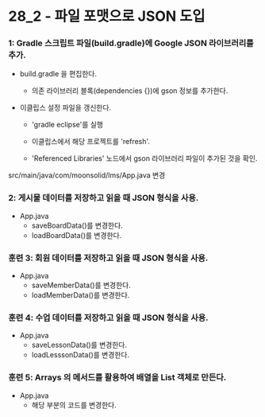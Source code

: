 # 28_2 - 파일 포맷으로 JSON 도입 





### 1: Gradle 스크립트 파일(build.gradle)에 Google JSON 라이브러리를 추가.

- build.gradle 을 편집한다.
  
  - 의존 라이브러리 블록(dependencies {})에 gson 정보를 추가한다.
- 이클립스 설정 파일을 갱신한다.
  - 'gradle eclipse'를 실행
  
  - 이클립스에서 해당 프로젝트를 'refresh'.
  
  - 'Referenced Libraries' 노드에서 gson 라이브러리 파일이 추가된 것을 확인.
  
    
  

src/main/java/com/moonsolid/lms/App.java 변경

###  2: 게시물 데이터를 저장하고 읽을 때 JSON 형식을 사용.

- App.java 
  - saveBoardData()를 변경한다.
  - loadBoardData()를 변경한다.

### 훈련 3: 회원 데이터를 저장하고 읽을 때 JSON 형식을 사용.

- App.java 
  - saveMemberData()를 변경한다.
  - loadMemberData()를 변경한다.
  
### 훈련 4: 수업 데이터를 저장하고 읽을 때 JSON 형식을 사용.

- App.java 
  - saveLessonData()를 변경한다.
  - loadLesssonData()를 변경한다.

### 훈련 5: Arrays 의 메서드를 활용하여 배열을 List 객체로 만든다.

- App.java
  - 해당 부분의 코드를 변경한다.

